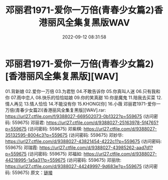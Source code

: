﻿---
title: 邓丽君1971-爱你一万倍(青春少女篇2)香港丽风全集复黑版WAV
date: 2022-09-12 08:31:58
categories: WAV车载音乐、镜像
tags: 华语中文
---
# 邓丽君1971-爱你一万倍(青春少女篇2)[香港丽风全集复黑版][WAV]

01.背新娘
02.爱你一万倍
03.为君愁
04.不敢告诉你
05.你真叫人迷
06.只有我和你
07.雨中恋人
08.快乐的恰恰姑娘
09.你的笑真甜
10.你是魔鬼
11.陪我去买菜
12.情人再见
13.情人恰恰
14.不能没有你
15.KHONG[你]
16.小薇
邓丽君1971-爱你一万倍(青春少女篇2)[香港丽风全集复黑版][WAV].rar: https://url27.ctfile.com/f/9388027-669502073-0b1322?p=559675
(访问密码: 559675)
邓丽君: https://url27.ctfile.com/d/9388027-25163978-5f4765?p=559675
(访问密码: 559675)
邓紫棋: https://url27.ctfile.com/d/9388027-35132595-8004c3?p=559675
(访问密码: 559675)
邓妙华: https://url27.ctfile.com/d/9388027-43821454-4222c1?p=559675
(访问密码: 559675)
邓瑞霞: https://url27.ctfile.com/d/9388027-43985262-aad7d1?p=559675
(访问密码: 559675)
邓福如: https://url27.ctfile.com/d/9388027-44218995-1a5a31?p=559675
(访问密码: 559675)
邓丽欣: https://url27.ctfile.com/d/9388027-44249997-9d683e?p=559675
(访问密码: 559675)
原文：[链接](https://blog.sina.com.cn/s/blog_1647c7e7601030zdf.html)
